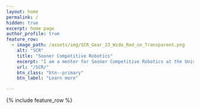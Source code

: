 ```yaml
---
layout: home
permalink: /
hidden: true
excerpt: home page
author_profile: true
feature_row:
  - image_path: /assets/img/SCR_Gear_23_Wide_Red_on_Transparent.png
    alt: "SCR"
    title: "Sooner Competitive Robotics"
    excerpt: "I am a mentor for Sooner Competitive Robotics at the University of Oklahoma."
    url: "/SCR/"
    btn_class: "btn--primary"
    btn_label: "Learn more"  

---
```


{% include feature_row %}